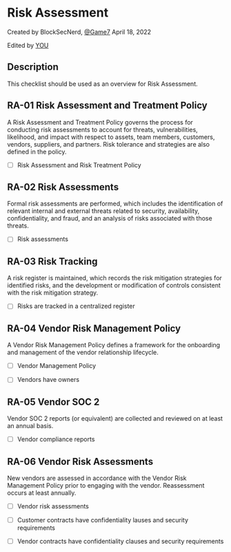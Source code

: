 # Risk Assessment
Created by BlockSecNerd, [@Game7](https://game7.io/)
April 18, 2022

Edited by [YOU](#)

## Description
This checklist should be used as an overview for Risk Assessment. 

## RA-01 Risk Assessment and Treatment Policy
A Risk Assessment and Treatment Policy governs the process for conducting risk assessments to account for threats, vulnerabilities, likelihood, and impact with respect to assets, team members, customers, vendors, suppliers, and partners. Risk tolerance and strategies are also defined in the policy.

- [ ] Risk Assessment and Risk Treatment Policy

## RA-02 Risk Assessments
Formal risk assessments are performed, which includes the identification of relevant internal and external threats related to security, availability, confidentiality, and fraud, and an analysis of risks associated with those threats.

- [ ] Risk assessments

## RA-03 Risk Tracking
A risk register is maintained, which records the risk mitigation strategies for identified risks, and the development or modification of controls consistent with the risk mitigation strategy.

- [ ] Risks are tracked in a centralized register

## RA-04 Vendor Risk Management Policy
A Vendor Risk Management Policy defines a framework for the onboarding and management of the vendor relationship lifecycle.

- [ ] Vendor Management Policy

- [ ] Vendors have owners

## RA-05 Vendor SOC 2
Vendor SOC 2 reports (or equivalent) are collected and reviewed on at least an annual basis.

- [ ] Vendor compliance reports

## RA-06 Vendor Risk Assessments
New vendors are assessed in accordance with the Vendor Risk Management Policy prior to engaging with the vendor. Reassessment occurs at least annually.

- [ ] Vendor risk assessments

- [ ] Customer contracts have confidentiality lauses and security requirements

- [ ] Vendor contracts have confidentiality clauses and security requirements

